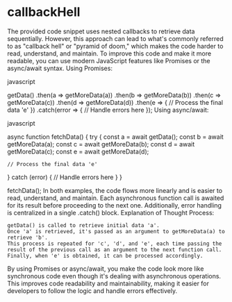 # callbackHell
The provided code snippet uses nested callbacks to retrieve data sequentially. However, this approach can lead to what's commonly referred to as "callback hell" or "pyramid of doom," which makes the code harder to read, understand, and maintain. 
To improve this code and make it more readable, you can use modern JavaScript features like Promises or the async/await syntax.
Using Promises:

javascript

getData()
  .then(a => getMoreData(a))
  .then(b => getMoreData(b))
  .then(c => getMoreData(c))
  .then(d => getMoreData(d))
  .then(e => {
    // Process the final data 'e'
  })
  .catch(error => {
    // Handle errors here
  });
  Using async/await:

javascript

async function fetchData() {
  try {
    const a = await getData();
    const b = await getMoreData(a);
    const c = await getMoreData(b);
    const d = await getMoreData(c);
    const e = await getMoreData(d);
    
    // Process the final data 'e'
  } catch (error) {
    // Handle errors here
  }
}

fetchData();
In both examples, the code flows more linearly and is easier to read, understand, and maintain.
Each asynchronous function call is awaited for its result before proceeding to the next one. Additionally, error handling is centralized in a single .catch() block.
Explanation of Thought Process:

    getData() is called to retrieve initial data 'a'.
    Once 'a' is retrieved, it's passed as an argument to getMoreData(a) to retrieve 'b'.
    This process is repeated for 'c', 'd', and 'e', each time passing the result of the previous call as an argument to the next function call.
    Finally, when 'e' is obtained, it can be processed accordingly.

By using Promises or async/await, you make the code look more like synchronous code even though it's dealing with asynchronous operations. 
This improves code readability and maintainability, making it easier for developers to follow the logic and handle errors effectively.
